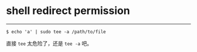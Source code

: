 # shell redirect permission

---

```
$ echo 'a' | sudo tee -a /path/to/file
```

直接 `tee` 太危险了，还是 `tee -a` 吧。
